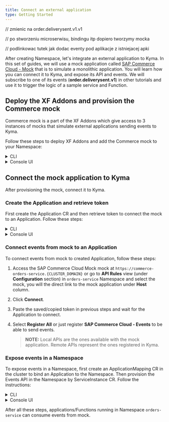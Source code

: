 ```yaml
---
title: Connect an external application
type: Getting Started
---
```


// zmienic na order.deliverysent.v1.v1

// po stworzeniu microserwisu, bindingu itp dopiero tworzymy mocka

// podlinkowac tutek jak dodac eventy pod aplikacje z istniejacej apki

After creating Namespace, let's integrate an external application to Kyma. In this set of guides, we will use a mock application called [SAP Commerce Cloud - Mock](https://github.com/SAP-samples/xf-addons/tree/master/addons/commerce-mock-0.1.0) that is to simulate a monolithic application. You will learn how you can connect it to Kyma, and expose its API and events. We will subscribe to one of its events (**order.deliverysent.v1**) in other tutorials and use it to trigger the logic of a sample service and Function.

## Deploy the XF Addons and provision the Commerce mock

Commerce mock is a part of the XF Addons which give access to 3 instances of mocks that simulate external applications sending events to Kyma.

Follow these steps to deploy XF Addons and add the Commerce mock to your Namespace:

<div tabs name="provision-mock" group="connect-external-application">
  <details>
  <summary label="cli">
  CLI
  </summary>

1. Provision an Addon CR with the mocks:

   ```bash
   cat <<EOF | kubectl apply -f  -
   apiVersion: addons.kyma-project.io/v1alpha1
   kind: AddonsConfiguration
   metadata:
     name: xf-mocks
     namespace: orders-service
   spec:
     repositories:
     - url: github.com/sap/xf-addons//addons/index.yaml
   EOF
   ```

   > **NOTE**: The `index.yaml` file is an addons manifest with APIs of SAP Marketing Cloud, SAP Cloud for Customer, and SAP Commerce Cloud applications.

2. Check if the Addon CR was created successfully. The CR phase should state `Ready`:

   ```bash
   kubectl get addonsconfigurations xf-mocks -n orders-service -o=jsonpath="{.status.phase}"
   ```

3. Create a ServiceInstance CR with the mock:

   // sprawdzić to
   ```bash
   cat <<EOF | kubectl apply -f -
   apiVersion: servicecatalog.k8s.io/v1beta1
   kind: ServiceInstance
   metadata:
     name: commerce-mock
     namespace: orders-service
   spec:
     serviceClassExternalName: commerce-mock
     servicePlanExternalName: default
   EOF
   ```

4. Check if the ServiceInstance CR was created successfully. The last condition in the CR status should state `Ready True`:

   ```bash
   kubectl get serviceinstance commerce-mock -n orders-service -o=jsonpath="{range .status.conditions[*]}{.type}{'\t'}{.status}{'\n'}{end}"
   ```

  </details>
  <details>
  <summary label="console-ui">
  Console UI
  </summary>

1. If you aren't in the view of Namespace `orders-service` in the Kyma Console, select a `orders-service` Namespace from the drop-down list in the top navigation panel.

2. Go to the **Addons** view in the left navigation panel (under **Configuration** section) and select **Add New Configuration**.

3. Enter `github.com/sap/xf-addons//addons/index.yaml` in the **Urls** field. The Addon name is automatically generated.

   > **NOTE**: The `index.yaml` file is an addons manifest with APIs of SAP Marketing Cloud, SAP Cloud for Customer, and SAP Commerce Cloud applications.

4. Select **Add** to confirm changes.

5. Wait for the Addon to have the status `READY`.

6. Got to **Catalog** view (under **Service Management** group) and then to **Add-Ons** tab.

7. Select the mock you want to provision. For this example, use **[Preview] SAP Commerce Cloud - Mock**.

   > **TIP**: You can use the search in the upper right corner.

8. Click **Add once** to deploy it in your Namespace. The mock name is automatically generated.

9. Select **Create** to confirm changes.

// zostawić te generated, czy opisać, ze mozna zmienic nazwe

   You will redirect to **Catalog Management** > **Instances** > **{Generated mock name}** view.

10. Wait for the mock to have the status `RUNNING`.

  </details>
</div>

## Connect the mock application to Kyma

After provisioning the mock, connect it to Kyma.

### Create the Application and retrieve token

First create the Application CR and then retrieve token to connect the mock to an Application. Follow these steps:

<div tabs name="create-application" group="connect-external-application">
  <details>
  <summary label="cli">
  CLI
  </summary>

1. Apply an Application definition to the cluster:

   ```bash
   cat <<EOF | kubectl apply -f -
   apiVersion: applicationconnector.kyma-project.io/v1alpha1
   kind: Application
   metadata:
     name: commerce-mock
   spec:
     description: "The Application for Commerce mock"
     labels:
       app: orders-service
       example: orders-service
   EOF
   ```

2. Check if the Application CR was created successfully. The CR phase should state `deployed`:

   ```bash
   kubectl get application commerce-mock -o=jsonpath="{.status.installationStatus.status}"
   ```

3. Get a token to connect the mock to an Application. For that create a TokenRequest CR. The CR name must match the name of the Application for which you want to get the configuration details. Run:

   ```bash
   cat <<EOF | kubectl apply -f -
   apiVersion: applicationconnector.kyma-project.io/v1alpha1
   kind: TokenRequest
   metadata:
     name: commerce-mock
   EOF
   ```

4. Fetch the TokenRequest CR you created to get the token from the status section. Run:

   ```bash
   kubectl get tokenrequest commerce-mock -o=jsonpath="{.status.url}"
   ```

   > **NOTE**: If the response doesn't contain any content, wait for a few moments and run command again.

   A successful call should return a response similar to the following:

   ```bash
   https://connector-service.{CLUSTER_DOMAIN}/v1/applications/signingRequests/info?token=h31IwJiLNjnbqIwTPnzLuNmFYsCZeUtVbUvYL2hVNh6kOqFlW9zkHnzxYFCpCExBZ_voGzUo6IVS_ExlZd4muQ==
   ```

   Save this token to the clipboard, it will be needed in the next steps.

  </details>
  <details>
  <summary label="console-ui">
  Console UI
  </summary>

1. Back in the general Console UI view (clicking **Back to Namespaces**).

2. Go to the **Applications/Systems** view (under **Integration** section), click **Create Application** and set Application's name to `commerce-mock`.

3. Wait for the Application to have the status `Serving`.

4. Open the newly created application and click **Connect Application**.

5. Copy the token and select **OK** to close the pop-up box.

  </details>
</div>

### Connect events from mock to an Application 

To connect events from mock to created Application, follow these steps:  

1. Access the SAP Commerce Cloud Mock mock at `https://commerce-orders-service.{CLUSTER_DOMAIN}` or go to **API Rules** view (under **Configuration** section) in `orders-service` Namespace and select the mock, you will the direct link to the mock application under **Host** column.

2. Click **Connect**.

3. Paste the saved/copied token in previous steps and wait for the Application to connect.

4. Select **Register All** or just register **SAP Commerce Cloud - Events** to be able to send events.

   >**NOTE:** Local APIs are the ones available with the mock application. Remote APIs represent the ones registered in Kyma.

### Expose events in a Namespace

To expose events in a Namespace, first create an ApplicationMapping CR in the cluster to bind an Application to the Namespace. Then provision the Events API in the Namespace by ServiceInstance CR. Follow the instructions:

<div tabs name="expose-events-in-namespace" group="connect-external-application">
  <details>
  <summary label="cli">
  CLI
  </summary>

1. Create an ApplicationMapping CR and apply it to the cluster:

   ```bash
   cat <<EOF | kubectl apply -f -
   apiVersion: applicationconnector.kyma-project.io/v1alpha1
   kind: ApplicationMapping
   metadata:
     name: commerce-mock
     namespace: orders-service
   EOF
   ```

2. List available ServiceClass CRs in the `orders-service` Namespace and find one with the `EXTERNAL-NAME` prefix `sap-commerce-cloud-events-*`. 

   ```bash
   kubectl get serviceclasses -n orders-service
   ```

   Copy the full `EXTERNAL NAME` to environment variable like:

   ```bash
   export EVENTS_EXTERNAL_NAME="sap-commerce-cloud-events-58d21"
   ```

3. Provision the Events API in the Namespace by ServiceInstance CR:

   ```bash
   cat <<EOF | kubectl apply -f -
   apiVersion: servicecatalog.k8s.io/v1beta1
   kind: ServiceInstance
   metadata:
     name: commerce-mock-events
     namespace: orders-service
   spec:
     serviceClassExternalName: $EVENTS_EXTERNAL_NAME
     servicePlanExternalName: default
   EOF
   ```

4. Check if the ServiceInstance CR was created successfully. The last condition in the CR status should state `Ready True`:

   ```bash
   kubectl get serviceinstance commerce-mock-events -n orders-service -o=jsonpath="{range .status.conditions[*]}{.type}{'\t'}{.status}{'\n'}{end}"
   ```

  </details>
  <details>
  <summary label="console-ui">
  Console UI
  </summary>

1. Back to your Application view in the Console UI, select **Create Binding** to bind the Application to your Namespace where you will later provision the Events API provided by the mocks. Select `orders-service` Namespace and click **Create**.

2. Go to `orders-service` Namespace view, then to **Service Catalog** and open **Services** tab. Find the **SAP Commerce Cloud - Events** Service, select service and click **Add once** to add it to the Namespace.

   > **TIP**: You can use the search in the upper right corner.

// tak samo tu - opisać, ze mozna mieć inną nazwe?

   You will redirect to **Catalog Manegement** > **Instances** > **{Generated name}** view.

3. Wait for the Events API to have the status `RUNNING`.

  </details>
</div>

After all these steps, applications/Functions running in Namespace `orders-service` can consume events from mock.
